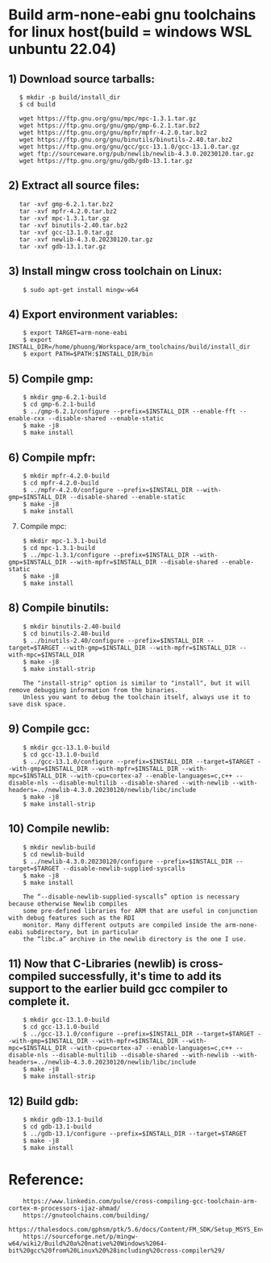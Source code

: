 # Build arm-none-eabi gnu toolchains for linux host(build = windows WSL unbuntu 22.04)

## 1) Download source tarballs:

```
   $ mkdir -p build/install_dir
   $ cd build

   wget https://ftp.gnu.org/gnu/mpc/mpc-1.3.1.tar.gz
   wget https://ftp.gnu.org/gnu/gmp/gmp-6.2.1.tar.bz2
   wget https://ftp.gnu.org/gnu/mpfr/mpfr-4.2.0.tar.bz2
   wget https://ftp.gnu.org/gnu/binutils/binutils-2.40.tar.bz2
   wget https://ftp.gnu.org/gnu/gcc/gcc-13.1.0/gcc-13.1.0.tar.gz
   wget ftp://sourceware.org/pub/newlib/newlib-4.3.0.20230120.tar.gz
   wget https://ftp.gnu.org/gnu/gdb/gdb-13.1.tar.gz
```

## 2) Extract all source files: 

```
   tar -xvf gmp-6.2.1.tar.bz2
   tar -xvf mpfr-4.2.0.tar.bz2
   tar -xvf mpc-1.3.1.tar.gz
   tar -xvf binutils-2.40.tar.bz2 
   tar -xvf gcc-13.1.0.tar.gz
   tar -xvf newlib-4.3.0.20230120.tar.gz 
   tar -xvf gdb-13.1.tar.gz
```

## 3) Install mingw cross toolchain on Linux:
   
```   
    $ sudo apt-get install mingw-w64
```

## 4) Export environment variables:

```
    $ export TARGET=arm-none-eabi
    $ export INSTALL_DIR=/home/phuong/Workspace/arm_toolchains/build/install_dir
    $ export PATH=$PATH:$INSTALL_DIR/bin
```

## 5) Compile gmp:

```
    $ mkdir gmp-6.2.1-build
    $ cd gmp-6.2.1-build
    $ ../gmp-6.2.1/configure --prefix=$INSTALL_DIR --enable-fft --enable-cxx --disable-shared --enable-static
    $ make -j8
    $ make install
```

## 6) Compile mpfr:

```
    $ mkdir mpfr-4.2.0-build
    $ cd mpfr-4.2.0-build
    $ ../mpfr-4.2.0/configure --prefix=$INSTALL_DIR --with-gmp=$INSTALL_DIR --disable-shared --enable-static
    $ make -j8
    $ make install
```

7) Compile mpc:

```
    $ mkdir mpc-1.3.1-build
    $ cd mpc-1.3.1-build
    $ ../mpc-1.3.1/configure --prefix=$INSTALL_DIR --with-gmp=$INSTALL_DIR --with-mpfr=$INSTALL_DIR --disable-shared --enable-static
    $ make -j8
    $ make install
```

## 8) Compile binutils:

```
    $ mkdir binutils-2.40-build    
    $ cd binutils-2.40-build
    $ ../binutils-2.40/configure --prefix=$INSTALL_DIR --target=$TARGET --with-gmp=$INSTALL_DIR --with-mpfr=$INSTALL_DIR --with-mpc=$INSTALL_DIR
    $ make -j8
    $ make install-strip    
   
    The "install-strip" option is similar to "install", but it will remove debugging information from the binaries.
    Unless you want to debug the toolchain itself, always use it to save disk space.   
```

## 9) Compile gcc:

```
    $ mkdir gcc-13.1.0-build
    $ cd gcc-13.1.0-build
    $ ../gcc-13.1.0/configure --prefix=$INSTALL_DIR --target=$TARGET --with-gmp=$INSTALL_DIR --with-mpfr=$INSTALL_DIR --with-mpc=$INSTALL_DIR --with-cpu=cortex-a7 --enable-languages=c,c++ --disable-nls --disable-multilib --disable-shared --with-newlib --with-headers=../newlib-4.3.0.20230120/newlib/libc/include
    $ make -j8
    $ make install-strip
 ```   
    
## 10) Compile newlib:

```
    $ mkdir newlib-build
    $ cd newlib-build
    $ ../newlib-4.3.0.20230120/configure --prefix=$INSTALL_DIR --target=$TARGET --disable-newlib-supplied-syscalls  
    $ make -j8
    $ make install

    The “--disable-newlib-supplied-syscalls” option is necessary because otherwise Newlib compiles
    some pre-defined libraries for ARM that are useful in conjunction with debug features such as the RDI
    monitor. Many different outputs are compiled inside the arm-none-eabi subdirectory, but in particular
    the “libc.a” archive in the newlib directory is the one I use.
```

## 11) Now that C-Libraries (newlib) is cross-compiled successfully, it's time to add its support to the earlier build gcc compiler to complete it.

```
    $ mkdir gcc-13.1.0-build
    $ cd gcc-13.1.0-build
    $ ../gcc-13.1.0/configure --prefix=$INSTALL_DIR --target=$TARGET --with-gmp=$INSTALL_DIR --with-mpfr=$INSTALL_DIR --with-mpc=$INSTALL_DIR --with-cpu=cortex-a7 --enable-languages=c,c++ --disable-nls --disable-multilib --disable-shared --with-newlib --with-headers=../newlib-4.3.0.20230120/newlib/libc/include
    $ make -j8
    $ make install-strip
```

## 12) Build gdb:
   
```  
    $ mkdir gdb-13.1-build
    $ cd gdb-13.1-build
    $ ../gdb-13.1/configure --prefix=$INSTALL_DIR --target=$TARGET
    $ make -j8
    $ make install     
```

# Reference:

```
    https://www.linkedin.com/pulse/cross-compiling-gcc-toolchain-arm-cortex-m-processors-ijaz-ahmad/
    https://gnutoolchains.com/building/
    https://thalesdocs.com/gphsm/ptk/5.6/docs/Content/FM_SDK/Setup_MSYS_Env.htm
    https://sourceforge.net/p/mingw-w64/wiki2/Build%20a%20native%20Windows%2064-bit%20gcc%20from%20Linux%20%28including%20cross-compiler%29/
 ```
